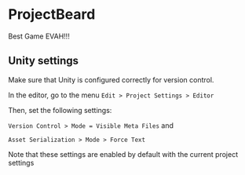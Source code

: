 ProjectBeard
============

Best Game EVAH!!!

## Unity settings
Make sure that Unity is configured correctly for version control.

In the editor, go to the menu `Edit > Project Settings > Editor`

Then, set the following settings: 

  `Version Control > Mode = Visible Meta Files` and 
  
  `Asset Serialization > Mode > Force Text`
  
Note that these settings are enabled by default with the current project settings 
